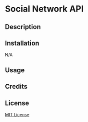 # Social Network API

## Description

## Installation

N/A

## Usage

## Credits

## License

[MIT License](https://opensource.org/license/mit)
